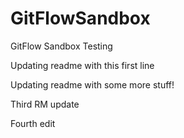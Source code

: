 GitFlowSandbox
==============

GitFlow Sandbox Testing

Updating readme with this first line

Updating readme with some more stuff!

Third RM update

Fourth edit